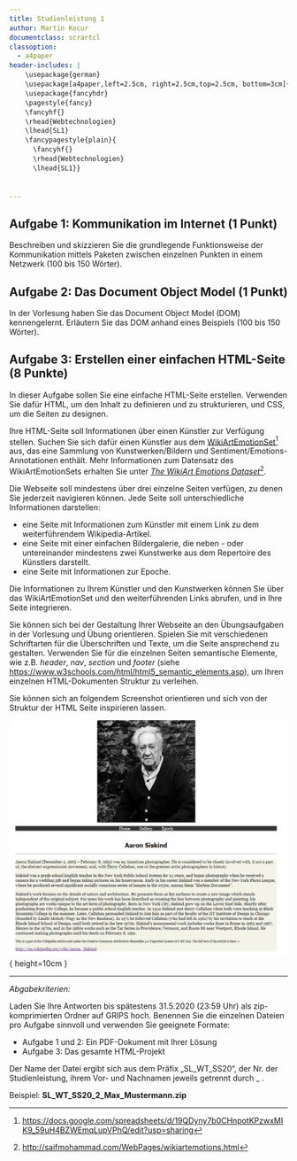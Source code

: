 ```yaml
---
title: Studienleistung 1
author: Martin Kocur
documentclass: scrartcl
classoption:
  - a4paper
header-includes: |
    \usepackage{german} 
    \usepackage[a4paper,left=2.5cm, right=2.5cm,top=2.5cm, bottom=3cm]{geometry}
    \usepackage{fancyhdr}
    \pagestyle{fancy}
    \fancyhf{}
    \rhead{Webtechnologien}
    \lhead{SL1}
    \fancypagestyle{plain}{
      \fancyhf{}
      \rhead{Webtechnologien}
      \lhead{SL1}}


---
```


## Aufgabe 1: Kommunikation im Internet (1 Punkt)

Beschreiben und skizzieren Sie die grundlegende Funktionsweise der Kommunikation mittels Paketen zwischen einzelnen Punkten in einem Netzwerk (100 bis 150 Wörter). 

## Aufgabe 2: Das Document Object Model (1 Punkt)

In der Vorlesung haben Sie das Document Object Model (DOM) kennengelernt.  Erläutern Sie das DOM anhand eines Beispiels (100 bis 150 Wörter).

## Aufgabe 3: Erstellen einer einfachen HTML-Seite (8 Punkte)

In dieser Aufgabe sollen Sie eine einfache HTML-Seite erstellen. Verwenden Sie dafür HTML, um den Inhalt zu definieren und zu strukturieren, und CSS, um die Seiten zu designen.  

Ihre HTML-Seite soll Informationen über einen Künstler zur Verfügung stellen. Suchen Sie sich dafür einen Künstler aus dem [WikiArtEmotionSet](https://docs.google.com/spreadsheets/d/19QDyny7b0CHnpotKPzwxMIK9_59uH4BZWEmqLupVPhQ/edit?usp=sharing)[^1] aus, das eine Sammlung von Kunstwerken/Bildern und Sentiment/Emotions-Annotationen enthält. Mehr Informationen zum Datensatz des WikiArtEmotionSets erhalten Sie unter [_The WikiArt Emotions Dataset_](http://saifmohammad.com/WebPages/wikiartemotions.html)[^2].

Die Webseite soll mindestens über drei einzelne Seiten verfügen, zu denen Sie jederzeit navigieren können. Jede Seite soll unterschiedliche Informationen darstellen:

- eine Seite mit Informationen zum Künstler mit einem Link zu dem weiterführendem Wikipedia-Artikel. 
- eine Seite mit einer einfachen Bildergalerie, die neben - oder untereinander mindestens zwei Kunstwerke aus dem Repertoire des Künstlers darstellt.
- eine Seite mit Informationen zur Epoche.

Die Informationen zu Ihrem Künstler und den Kunstwerken können Sie über das WikiArtEmotionSet und den weiterführenden Links abrufen, und in Ihre Seite integrieren.

Sie können sich bei der Gestaltung Ihrer Webseite an den Übungsaufgaben in der Vorlesung und Übung  orientieren. Spielen Sie mit verschiedenen Schriftarten für die Überschriften und Texte, um die Seite ansprechend zu gestalten. Verwenden Sie für die einzelnen Seiten semantische Elemente, wie z.B. _header_, _nav_, _section_ und _footer_ (siehe https://www.w3schools.com/html/html5_semantic_elements.asp), um Ihren einzelnen HTML-Dokumenten Struktur zu verleihen. 

Sie können sich an folgendem Screenshot orientieren und sich von der Struktur der HTML Seite inspirieren lassen.

![Beispiel für eine einfache HTML - Seite mit einem Header, einer Navigationsbar und dem Hauptinhalt](Home.PNG){ height=10cm }



------

*Abgabekriterien:*

Laden Sie Ihre Antworten bis spätestens 31.5.2020 (23:59 Uhr) als zip-komprimierten Ordner auf GRIPS hoch.  Benennen Sie die einzelnen Dateien pro Aufgabe sinnvoll und verwenden Sie geeignete Formate:

- Aufgabe 1 und 2: Ein PDF-Dokument mit Ihrer Lösung
- Aufgabe 3: Das gesamte HTML-Projekt

Der Name der Datei ergibt sich aus dem Präfix „SL_WT_SS20“, der Nr. der Studienleistung, ihrem Vor- und Nachnamen jeweils getrennt durch _ .

 

Beispiel: **SL_WT_SS20_2_Max_Mustermann.zip**

[^1]: https://docs.google.com/spreadsheets/d/19QDyny7b0CHnpotKPzwxMIK9_59uH4BZWEmqLupVPhQ/edit?usp=sharing
[^2]: http://saifmohammad.com/WebPages/wikiartemotions.html